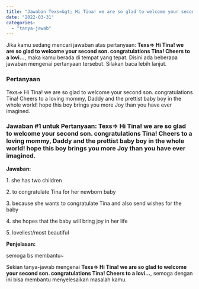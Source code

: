 ```yaml
---
title: "Jawaban Texs=&gt; Hi Tina! we are so glad to welcome your second son. congratulations Tina! Cheers to a lovi..."
date: "2022-03-31"
categories: 
  - "tanya-jawab"
---
```


Jika kamu sedang mencari jawaban atas pertanyaan: **Texs=> Hi Tina! we are so glad to welcome your second son. congratulations Tina! Cheers to a lovi...**, maka kamu berada di tempat yang tepat. Disini ada beberapa jawaban mengenai pertanyaan tersebut. Silakan baca lebih lanjut.

### Pertanyaan

Texs=> Hi Tina! we are so glad to welcome your second son. congratulations Tina! Cheers to a loving mommy, Daddy and the prettist baby boy in the whole world! hope this boy brings you more Joy than you have ever imagined.​

### Jawaban #1 untuk Pertanyaan: Texs=> Hi Tina! we are so glad to welcome your second son. congratulations Tina! Cheers to a loving mommy, Daddy and the prettist baby boy in the whole world! hope this boy brings you more Joy than you have ever imagined.​

**Jawaban:**

1\. she has two children

2\. to congratulate Tina for her newborn baby

3\. because she wants to congratulate Tina and also send wishes for the baby

4\. she hopes that the baby will bring joy in her life

5\. loveliest/most beautiful

**Penjelasan:**

semoga bs membantu~

Sekian tanya-jawab mengenai **Texs=> Hi Tina! we are so glad to welcome your second son. congratulations Tina! Cheers to a lovi...**, semoga dengan ini bisa membantu menyelesaikan masalah kamu.
